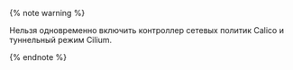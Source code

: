 {% note warning %}

Нельзя одновременно включить контроллер сетевых политик Calico и туннельный режим Cilium.

{% endnote %}